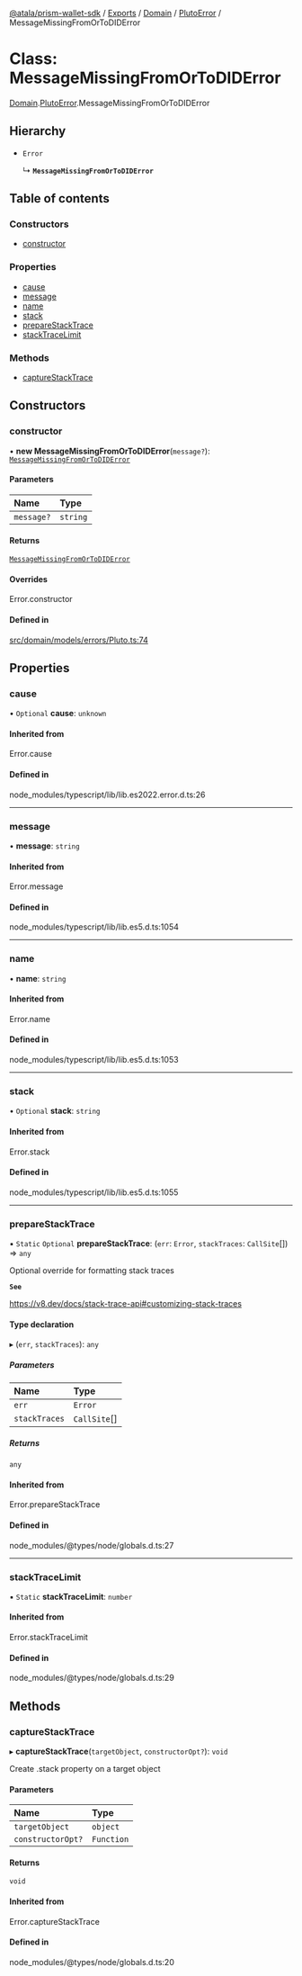 [@atala/prism-wallet-sdk](../README.md) / [Exports](../modules.md) / [Domain](../modules/Domain.md) / [PlutoError](../modules/Domain.PlutoError.md) / MessageMissingFromOrToDIDError

# Class: MessageMissingFromOrToDIDError

[Domain](../modules/Domain.md).[PlutoError](../modules/Domain.PlutoError.md).MessageMissingFromOrToDIDError

## Hierarchy

- `Error`

  ↳ **`MessageMissingFromOrToDIDError`**

## Table of contents

### Constructors

- [constructor](Domain.PlutoError.MessageMissingFromOrToDIDError.md#constructor)

### Properties

- [cause](Domain.PlutoError.MessageMissingFromOrToDIDError.md#cause)
- [message](Domain.PlutoError.MessageMissingFromOrToDIDError.md#message)
- [name](Domain.PlutoError.MessageMissingFromOrToDIDError.md#name)
- [stack](Domain.PlutoError.MessageMissingFromOrToDIDError.md#stack)
- [prepareStackTrace](Domain.PlutoError.MessageMissingFromOrToDIDError.md#preparestacktrace)
- [stackTraceLimit](Domain.PlutoError.MessageMissingFromOrToDIDError.md#stacktracelimit)

### Methods

- [captureStackTrace](Domain.PlutoError.MessageMissingFromOrToDIDError.md#capturestacktrace)

## Constructors

### constructor

• **new MessageMissingFromOrToDIDError**(`message?`): [`MessageMissingFromOrToDIDError`](Domain.PlutoError.MessageMissingFromOrToDIDError.md)

#### Parameters

| Name | Type |
| :------ | :------ |
| `message?` | `string` |

#### Returns

[`MessageMissingFromOrToDIDError`](Domain.PlutoError.MessageMissingFromOrToDIDError.md)

#### Overrides

Error.constructor

#### Defined in

[src/domain/models/errors/Pluto.ts:74](https://github.com/hyperledger/identus-edge-agent-sdk-ts/blob/47157819fe5d19bccc5fcc542e98f32706bff6c2/src/domain/models/errors/Pluto.ts#L74)

## Properties

### cause

• `Optional` **cause**: `unknown`

#### Inherited from

Error.cause

#### Defined in

node_modules/typescript/lib/lib.es2022.error.d.ts:26

___

### message

• **message**: `string`

#### Inherited from

Error.message

#### Defined in

node_modules/typescript/lib/lib.es5.d.ts:1054

___

### name

• **name**: `string`

#### Inherited from

Error.name

#### Defined in

node_modules/typescript/lib/lib.es5.d.ts:1053

___

### stack

• `Optional` **stack**: `string`

#### Inherited from

Error.stack

#### Defined in

node_modules/typescript/lib/lib.es5.d.ts:1055

___

### prepareStackTrace

▪ `Static` `Optional` **prepareStackTrace**: (`err`: `Error`, `stackTraces`: `CallSite`[]) => `any`

Optional override for formatting stack traces

**`See`**

https://v8.dev/docs/stack-trace-api#customizing-stack-traces

#### Type declaration

▸ (`err`, `stackTraces`): `any`

##### Parameters

| Name | Type |
| :------ | :------ |
| `err` | `Error` |
| `stackTraces` | `CallSite`[] |

##### Returns

`any`

#### Inherited from

Error.prepareStackTrace

#### Defined in

node_modules/@types/node/globals.d.ts:27

___

### stackTraceLimit

▪ `Static` **stackTraceLimit**: `number`

#### Inherited from

Error.stackTraceLimit

#### Defined in

node_modules/@types/node/globals.d.ts:29

## Methods

### captureStackTrace

▸ **captureStackTrace**(`targetObject`, `constructorOpt?`): `void`

Create .stack property on a target object

#### Parameters

| Name | Type |
| :------ | :------ |
| `targetObject` | `object` |
| `constructorOpt?` | `Function` |

#### Returns

`void`

#### Inherited from

Error.captureStackTrace

#### Defined in

node_modules/@types/node/globals.d.ts:20
